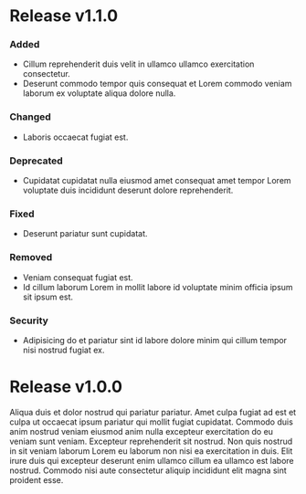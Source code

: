 # Release v1.1.0

### Added

- Cillum reprehenderit duis velit in ullamco ullamco exercitation consectetur.
- Deserunt commodo tempor quis consequat et Lorem commodo veniam laborum ex voluptate aliqua dolore nulla.

### Changed

- Laboris occaecat fugiat est.

### Deprecated

- Cupidatat cupidatat nulla eiusmod amet consequat amet tempor Lorem voluptate duis incididunt deserunt dolore reprehenderit.

### Fixed

- Deserunt pariatur sunt cupidatat.

### Removed

- Veniam consequat fugiat est.
- Id cillum laborum Lorem in mollit labore id voluptate minim officia ipsum sit ipsum est.

### Security

- Adipisicing do et pariatur sint id labore dolore minim qui cillum tempor nisi nostrud fugiat ex.

# Release v1.0.0

Aliqua duis et dolor nostrud qui pariatur pariatur. Amet culpa fugiat ad est et culpa ut occaecat ipsum pariatur qui mollit fugiat cupidatat. Commodo duis anim nostrud veniam eiusmod anim nulla excepteur exercitation do eu veniam sunt veniam. Excepteur reprehenderit sit nostrud. Non quis nostrud in sit veniam laborum Lorem eu laborum non nisi ea exercitation in duis. Elit irure duis qui excepteur deserunt enim ullamco cillum ea ullamco est labore nostrud. Commodo nisi aute consectetur aliquip incididunt elit magna sint proident esse.

